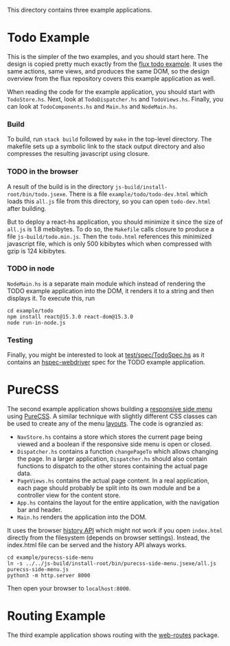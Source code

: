 This directory contains three example applications.

# Todo Example

This is the simpler of the two examples, and you should start here.  The design
is copied pretty much exactly from the [flux todo
example](https://github.com/facebook/flux/tree/master/examples/flux-todomvc).
It uses the same actions, same views, and produces the same DOM, so the design
overview from the flux repository covers this example application as well.

When reading the code for the example application, you should start with `TodoStore.hs`.  Next, look
at `TodoDispatcher.hs` and `TodoViews.hs`.  Finally, you can look at `TodoComponents.hs` and
`Main.hs` and `NodeMain.hs`.

### Build

To build, run `stack build` followed by `make` in the top-level directory.  The makefile sets up a symbolic
link to the stack output directory and also compresses the resulting javascript using closure.

### TODO in the browser

A result of the build is in the directory `js-build/install-root/bin/todo.jsexe`.  There is a file
`example/todo/todo-dev.html` which loads this `all.js` file from this directory, so you
can open `todo-dev.html` after building.

But to deploy a react-hs application, you should minimize it since the size
of `all.js` is 1.8 mebibytes.  To do so, the `Makefile` calls closure to
produce a file `js-build/todo.min.js`.  Then the `todo.html` references this
minimized javascript file, which is only 500 kibibytes which when compressed
with gzip is 124 kibibytes.

### TODO in node

`NodeMain.hs` is a separate main module which instead of rendering the TODO example application into the DOM,
it renders it to a string and then displays it.  To execute this, run

~~~
cd example/todo
npm install react@15.3.0 react-dom@15.3.0
node run-in-node.js
~~~

### Testing

Finally, you might be interested to look at
[test/spec/TodoSpec.hs](https://bitbucket.org/wuzzeb/react-flux/src/tip/test/spec/TodoSpec.hs) as it
contains an [hspec-webdriver](https://hackage.haskell.org/package/hspec-webdriver) spec for the TODO
example application.

# PureCSS

The second example application shows building a [responsive side
menu](http://purecss.io/layouts/side-menu/) using [PureCSS](http://purecss.io/).  A similar
technique with slightly different CSS classes can be used to create any of the menu
[layouts](http://purecss.io/layouts/).  The code is ogranzied as:

* `NavStore.hs` contains a store which stores the current page being viewed and a boolean if the
  responsive side menu is open or closed.
* `Dispatcher.hs` contains a function `changePageTo` which allows changing the page.  In a larger
  application, `Dispatcher.hs` should also contain functions to dispatch to the other stores
  containing the actual page data.
* `PageViews.hs` contains the actual page content.  In a real application, each page should probably
  be split into its own module and be a controller view for the content store.
* `App.hs` contains the layout for the entire application, with the navigation bar and header.
* `Main.hs` renders the application into the DOM.

It uses the browser [history
API](https://developer.mozilla.org/en-US/docs/Web/API/History_API) which might
not work if you open `index.html` directly from the filesystem (depends on
browser settings).  Instead, the index.html file can be served and the history
API always works.

~~~
cd example/purecss-side-menu
ln -s ../../js-build/install-root/bin/purecss-side-menu.jsexe/all.js purecss-side-menu.js
python3 -m http.server 8000
~~~

Then open your browser to `localhost:8000`.

# Routing Example

The third example application shows routing with the [web-routes](https://hackage.haskell.org/package/web-routes) package.
